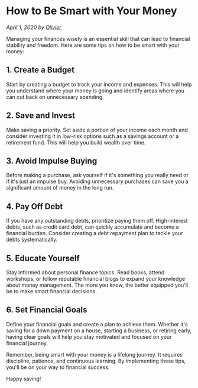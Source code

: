 # How to Be Smart with Your Money

_April 1, 2020 by [Olivier](/)_

Managing your finances wisely is an essential skill that can lead to financial stability and freedom. Here are some tips on how to be smart with your money:

## 1. Create a Budget

Start by creating a budget to track your income and expenses. This will help you understand where your money is going and identify areas where you can cut back on unnecessary spending.

## 2. Save and Invest

Make saving a priority. Set aside a portion of your income each month and consider investing it in low-risk options such as a savings account or a retirement fund. This will help you build wealth over time.

## 3. Avoid Impulse Buying

Before making a purchase, ask yourself if it's something you really need or if it's just an impulse buy. Avoiding unnecessary purchases can save you a significant amount of money in the long run.

## 4. Pay Off Debt

If you have any outstanding debts, prioritize paying them off. High-interest debts, such as credit card debt, can quickly accumulate and become a financial burden. Consider creating a debt repayment plan to tackle your debts systematically.

## 5. Educate Yourself

Stay informed about personal finance topics. Read books, attend workshops, or follow reputable financial blogs to expand your knowledge about money management. The more you know, the better equipped you'll be to make smart financial decisions.

## 6. Set Financial Goals

Define your financial goals and create a plan to achieve them. Whether it's saving for a down payment on a house, starting a business, or retiring early, having clear goals will help you stay motivated and focused on your financial journey.

Remember, being smart with your money is a lifelong journey. It requires discipline, patience, and continuous learning. By implementing these tips, you'll be on your way to financial success.

Happy saving!
